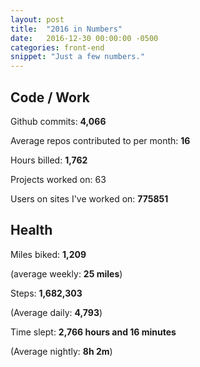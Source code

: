 ```yaml
---
layout: post
title:  "2016 in Numbers"
date:   2016-12-30 00:00:00 -0500
categories: front-end
snippet: "Just a few numbers."
---
```


## Code / Work

Github commits: **4,066**

Average repos contributed to per month: **16**

Hours billed:  **1,762**

Projects worked on: 63

Users on sites I've worked on: **775851**

## Health

Miles biked: **1,209**

(average weekly: **25 miles**)

Steps: **1,682,303**

(Average daily: **4,793**)

Time slept: **2,766 hours and 16 minutes**

(Average nightly: **8h 2m**)
